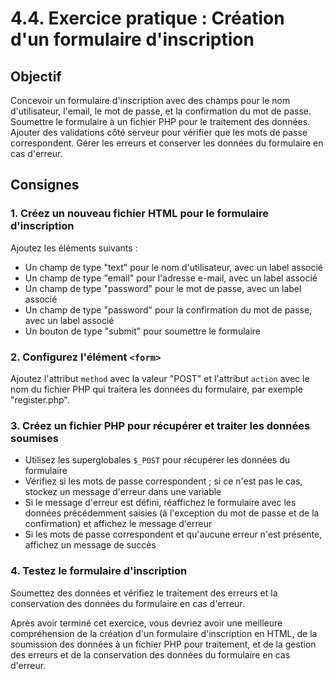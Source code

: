 # 4.4. Exercice pratique : Création d'un formulaire d'inscription

## Objectif
Concevoir un formulaire d'inscription avec des champs pour le nom d'utilisateur, l'email, le mot de passe, et la confirmation du mot de passe. Soumettre le formulaire à un fichier PHP pour le traitement des données. Ajouter des validations côté serveur pour vérifier que les mots de passe correspondent. Gérer les erreurs et conserver les données du formulaire en cas d'erreur.

## Consignes

### 1. Créez un nouveau fichier HTML pour le formulaire d'inscription
Ajoutez les éléments suivants :
- Un champ de type "text" pour le nom d'utilisateur, avec un label associé
- Un champ de type "email" pour l'adresse e-mail, avec un label associé
- Un champ de type "password" pour le mot de passe, avec un label associé
- Un champ de type "password" pour la confirmation du mot de passe, avec un label associé
- Un bouton de type "submit" pour soumettre le formulaire

### 2. Configurez l'élément `<form>`
Ajoutez l'attribut `method` avec la valeur "POST" et l'attribut `action` avec le nom du fichier PHP qui traitera les données du formulaire, par exemple "register.php".

### 3. Créez un fichier PHP pour récupérer et traiter les données soumises
- Utilisez les superglobales `$_POST` pour récupérer les données du formulaire
- Vérifiez si les mots de passe correspondent ; si ce n'est pas le cas, stockez un message d'erreur dans une variable
- Si le message d'erreur est défini, réaffichez le formulaire avec les données précédemment saisies (à l'exception du mot de passe et de la confirmation) et affichez le message d'erreur
- Si les mots de passe correspondent et qu'aucune erreur n'est présente, affichez un message de succès

### 4. Testez le formulaire d'inscription
Soumettez des données et vérifiez le traitement des erreurs et la conservation des données du formulaire en cas d'erreur.

Après avoir terminé cet exercice, vous devriez avoir une meilleure compréhension de la création d'un formulaire d'inscription en HTML, de la soumission des données à un fichier PHP pour traitement, et de la gestion des erreurs et de la conservation des données du formulaire en cas d'erreur.
